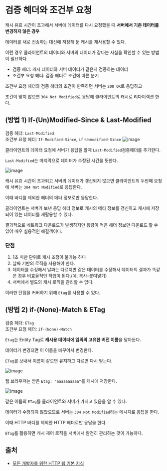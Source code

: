 # 검증 헤더와 조건부 요청

캐시 유효 시간이 초과해서 서버에 데이터를 다시 요청했을 때 **서버에서 기존 데이터를 변경하지 않은 경우**

데이터를 새로 전송하는 대신에 저장해 둔 캐시를 재사용할 수 있다.

이런 경우 클라이언트의 데이터와 서버의 데이터가 같다는 사실을 확인할 수 있는 방법이 필요하다.

- 검증 헤더: 캐시 데이터와 서버 데이터가 같은지 검증하는 데이터
- 조건부 요청 헤더: 검증 헤더로 조건에 따른 분기

조건부 요청 헤더와 검증 헤더의 조건이 만족하면 서버는 `200 OK`로 응답하고

조건이 맞지 않으면 `304 Not Modified`로 응답해 클라이언트의 캐시로 리다이렉션 한다.

## (방법 1) If-(Un)Modified-Since & Last-Modified

검증 헤더: `Last-Modified`<br>
조건부 요청 헤더: `If-Modified-Since`, `if-Unmodified-Since`
![image](https://user-images.githubusercontent.com/56298540/190891100-6337246d-5d04-46af-8ca0-2eb54ec66e69.png)

클라이언트의 데이터 요청에 서버가 응답을 할때 `Last-Modified`검증헤더를 추가한다.

`Last-Modified`는 마지막으로 데이터가 수정된 시간을 뜻한다.

![image](https://user-images.githubusercontent.com/56298540/190891164-230a2e9f-c99a-495e-8f66-57e5e8001573.png)

캐시 유효 시간이 초과되고 서버의 데이터가 갱신되지 않으면 클라이언트의 두번째 요청에 서버는 `304 Not Modified`로 응답한다.

이때 바디를 제외한 헤더의 메타 정보로만 응답한다.

클라이언트는 서버가 보낸 응답 헤더 정보로 캐시의 메타 정보를 갱신하고 캐시에 저장되어 있는 데이터를 재활용할 수 있다.

결과적으로 네트워크 다운로드가 발생하지만 용량이 적은 헤더 정보만 다운로드 할 수 있어 매우 실용적인 해결책이다.

### 단점

1. 1초 미만 단위로 캐시 조정이 불가능 하다
2. 날짜 기반의 로직을 사용해야 한다.
3. 데이터를 수정해서 날짜는 다르지만 같은 데이터를 수정해서 데이터의 결과가 똑같은 경우 비효율적인 작업이 된다.(예. 복사-붙여넣기)
4. 서버에서 별도의 캐시 로직을 관리할 수 없다.

이러한 단점을 커버하기 위해 `Etag`를 사용할 수 있다.

## (방법 2) if-(None)-Match & ETag

검증 헤더: `ETag`<br>
조건부 요청 헤더: `if-(None)-Match`

`Etag`는 Entity Tag로 **캐시용 데이터에 임의의 고유한 버전 이름**을 달아둔다.

데이터가 변경되면 이 이름을 바꾸어서 변경한다.

`ETag`를 보내서 이름이 같으면 유지하고 다르면 다시 받는다.

![image](https://user-images.githubusercontent.com/56298540/190891694-306ca96e-f960-4468-973b-f0e7718408cb.png)

웹 브라우저는 받은 `Etag: "aaaaaaaaaa"`를 캐시에 저장한다.

![image](https://user-images.githubusercontent.com/56298540/190891747-f6f32b96-1057-41b3-8af6-747feb7c60c6.png)

같은 이름의 `ETag`를 클라이언트와 서버가 가지고 있음을 알 수 있다.

데이터가 수정되지 않았으므로 서버는 `304 Not Modified`라는 메시지로 응답을 한다.

이때 HTTP 바디를 제외한 HTTP 헤더로만 응답을 한다.

`ETag`를 활용하면 캐시 제어 로직을 서버에서 완전히 관리하는 것이 가능하다.

## 출처

- [모든 개발자를 위한 HTTP 웹 기본 지식](https://www.inflearn.com/course/http-%EC%9B%B9-%EB%84%A4%ED%8A%B8%EC%9B%8C%ED%81%AC)
